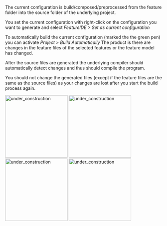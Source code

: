 The current configuration is build/composed/preprocessed from the feature folder into the source folder of the underlying project. 

You set the current configuration with right-click on the configuration you want to generate and select _FeatureIDE > Set as current configuration_

To automatically build the current configuration (marked the the green pen) you can activate _Project > Build Automatically_
The product is there are changes in the feature files of the selected features or the feature model has changed.

After the source files are generated the underlying compiler should automatically detect changes and thus should compile the program. 

You should not change the generated files (except if the feature files are the same as the source files) as your changes are lost after you start the build process again.

<img width="200" alt="under_construction" src="https://github.com/tthuem/FeatureIDE/wiki/Assets/FeatureIDEProject/Antenna.PNG">

<img width="200" alt="under_construction" src="https://github.com/tthuem/FeatureIDE/wiki/Assets/FeatureIDEProject/AspectJ.PNG">

<img width="200" alt="under_construction" src="https://github.com/tthuem/FeatureIDE/wiki/Assets/FeatureIDEProject/FH.PNG">

<img width="200" alt="under_construction" src="https://github.com/tthuem/FeatureIDE/wiki/Assets/FeatureIDEProject/Munge.PNG">